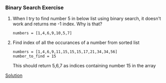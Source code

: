 ### Binary Search Exercise
1. When I try to find number 5 in below list using binary search, it doesn't work and returns me -1 index. Why is that?

    ```numbers = [1,4,6,9,10,5,7]```
    
1. Find index of all the occurances of a number from sorted list

    ```
    numbers = [1,4,6,9,11,15,15,15,17,21,34,34,56]
    number_to_find = 15  
    ```
   This should return 5,6,7 as indices containing number 15 in the array
    
[Solution](https://github.com/codebasics/data-structures-algorithms-python/blob/master/algorithms/1_BinarySearch/binary_search_exercise_solution.py)    